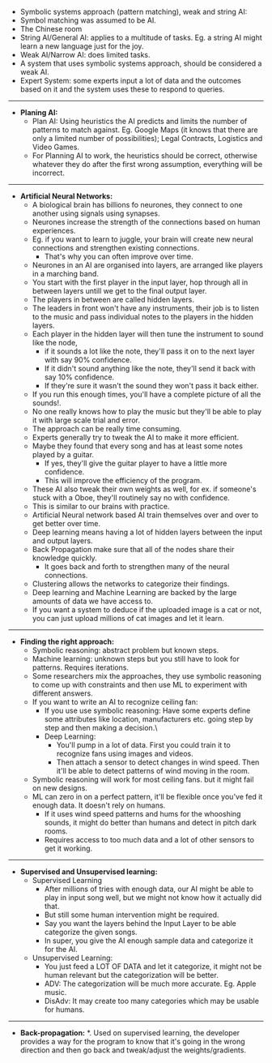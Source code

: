 * Symbolic systems approach (pattern matching), weak and string AI:
* Symbol matching was assumed to be AI.
* The Chinese room
* String AI/General AI: applies to a multitude of tasks.
  Eg. a string AI might learn a new language just for the joy.
* Weak AI/Narrow AI: does limited tasks.
* A system that uses symbolic systems approach, should be considered a weak AI.
* Expert System: some experts input a lot of data and the outcomes based on it and the system uses these to respond to queries.
----
* **Planing AI:**
  * Plan AI: Using heuristics the AI predicts and limits the number of patterns to match against.
  Eg. Google Maps (it knows that there are only a limited number of possibilities); Legal Contracts, Logistics and Video Games.
  * For Planning AI to work, the heuristics should be correct, otherwise whatever they do after the first wrong assumption, everything will be incorrect.
----
* **Artificial Neural Networks:**
  * A biological brain has billions fo neurones, they connect to one another using signals using synapses.
  * Neurones increase the strength of the connections based on human experiences.
  * Eg. if you want to learn to juggle, your brain will create new neural connections and strengthen existing connections.
    * That's why you can often improve over time.
  * Neurones in an AI are organised into layers, are arranged like players in a marching band.
  * You start with the first player in the input layer, hop through all in between layers untill we get to the final output layer.
  * The players in between are called hidden layers.
  * The leaders in front won't have any instruments, their job is to listen to the music and pass individual notes to the players in the hidden layers.
  * Each player in the hidden layer will then tune the instrument to sound like the node,
    * if it sounds a lot like the note, they'll pass it on to the next layer with say 90% confidence.
    * If it didn't sound anything like the note, they'll send it back with say 10% confidence.
    * If they're sure it wasn't the sound they won't pass it back either.
  * If you run this enough times, you'll have a complete picture of all the sounds!.
  * No one really knows how to play the music but they'll be able to play it with large scale trial and error.
  * The approach can be really time consuming.
  * Experts generally try to tweak the AI to make it more efficient.
  * Maybe they found that every song and has at least some notes played by a guitar.
    * If yes, they'll give the guitar player to have a little more confidence.
    * This will improve the efficiency of the program.
  * These AI also tweak their own weights as well, for ex. if someone's stuck with a Oboe, they'll routinely say no with confidence.
  * This is similar to our brains with practice.
  * Artificial Neural network based AI train themselves over and over to get better over time.
  * Deep learning means having a lot of hidden layers between the input and output layers.
  * Back Propagation make sure that all of the nodes share their knowledge quickly.
    * It goes back and forth to strengthen many of the neural connections.
  * Clustering allows the networks to categorize their findings.
  * Deep learning and Machine Learning are backed by the large amounts of data we have access to.
  * If you want a system to deduce if the uploaded image is a cat or not, you can just upload millions of cat images and let it learn.

----
* **Finding the right approach:**
  * Symbolic reasoning: abstract problem but known steps.
  * Machine learning: unknown steps but you still have to look for patterns. Requires iterations.
  * Some researchers mix the approaches, they use symbolic reasoning to come up with constraints and then use ML to experiment with different answers.
  * If you want to write an AI to recognize ceiling fan:
    * If you use use symbolic reasoning: Have some experts define some attributes like location, manufacturers etc. going step by step and then making a decision.\
    * Deep Learning: 
      * You'll pump in a lot of data. First you could train it to recognize fans using images and videos.
      * Then attach a sensor to detect changes in wind speed. Then it'll be able to detect patterns of wind moving in the room.
  * Symbolic reasoning will work for most ceiling fans. but it might fail on new designs.
  * ML can zero in on a perfect pattern, it'll be flexible once you've fed it enough data. It doesn't rely on humans.
    * If it uses wind speed patterns and hums for the whooshing sounds, it might do better than humans and detect in pitch dark rooms.
    * Requires access to too much data and a lot of other sensors to get it working.

----
* **Supervised and Unsupervised learning:**
  * Supervised Learning
    * After millions of tries with enough data, our AI might be able to play in input song well, but we might not know how it actually did that.
    * But still some human intervention might be required.
    * Say you want the layers behind the Input Layer to be able categorize the given songs.
    * In super, you give the AI enough sample data and categorize it for the AI.
  * Unsupervised Learning: 
    * You just feed a LOT OF DATA and let it categorize, it might not be human relevant but the categorization will be better.
    * ADV: The categorization will be much more accurate. Eg. Apple music.
    * DisAdv: It may create too many categories which may be usable for humans.
----
* **Back-propagation:**
  *. Used on supervised learning, the developer provides a way for the program to know that it's going in the wrong direction and then go back and tweak/adjust the weights/gradients.

